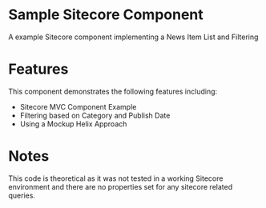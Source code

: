 # Sample Sitecore Component

A example Sitecore component implementing a News Item List and Filtering

# Features

This component demonstrates the following features including:

* Sitecore MVC Component Example
* Filtering based on Category and Publish Date
* Using a Mockup Helix Approach

# Notes

This code is theoretical as it was not tested in a working Sitecore environment and there are no properties set for any sitecore related queries.